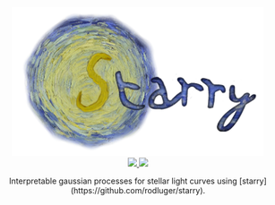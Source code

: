 <p align="center">
  <img width="450" src="starry.png"/>
  <br/>
  <a href="https://dev.azure.com/rodluger/starry_gp/_build">
    <img src="https://dev.azure.com/rodluger/starry_gp/_apis/build/status/rodluger.starry_gp?branchName=master"/>
  </a>
  <a href="https://github.com/rodluger/starry_gp/raw/master-pdf/tex/ms.pdf">
    <img src="https://img.shields.io/badge/read-the_paper-blue.svg?style=flat"/>
  </a>
</p>

<p align="center">
Interpretable gaussian processes for stellar light curves using [starry](https://github.com/rodluger/starry).
</p>